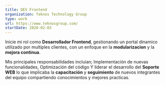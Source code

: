 ```yaml
---
title: DEV Frontend
organization: Teknos Technology Group
type: work
url: https://www.teknosgroup.com/
startDate: 2020-02-03
---
```


Inicie mi rol como **Desarrollador Frontend**, gestionando un portal dinamico utilizado por multiples clientes, con un enfoque en la **modularizacion** y la **mejora continua**.

Mis principales responsabilidades incluian; Implementación de nuevas funcionalidades, Optimización del código Y liderar el desarrollo del **Soporte WEB** lo que implicaba la **capacitación** y **seguimiento** de nuevos integrantes del equipo compartiendo conocimientos y mejores practicas.